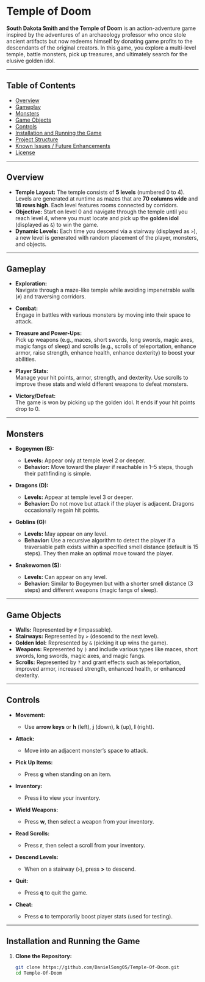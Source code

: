 # Temple of Doom

**South Dakota Smith and the Temple of Doom** is an action-adventure game inspired by the adventures of an archaeology professor who once stole ancient artifacts but now redeems himself by donating game profits to the descendants of the original creators. In this game, you explore a multi-level temple, battle monsters, pick up treasures, and ultimately search for the elusive golden idol.

---

## Table of Contents

- [Overview](#overview)
- [Gameplay](#gameplay)
- [Monsters](#monsters)
- [Game Objects](#game-objects)
- [Controls](#controls)
- [Installation and Running the Game](#installation-and-running-the-game)
- [Project Structure](#project-structure)
- [Known Issues / Future Enhancements](#known-issues--future-enhancements)
- [License](#license)

---

## Overview

- **Temple Layout:** The temple consists of **5 levels** (numbered 0 to 4). Levels are generated at runtime as mazes that are **70 columns wide** and **18 rows high**. Each level features rooms connected by corridors.
- **Objective:** Start on level 0 and navigate through the temple until you reach level 4, where you must locate and pick up the **golden idol** (displayed as `&`) to win the game.
- **Dynamic Levels:** Each time you descend via a stairway (displayed as `>`), a new level is generated with random placement of the player, monsters, and objects.

---

## Gameplay

- **Exploration:**  
  Navigate through a maze-like temple while avoiding impenetrable walls (`#`) and traversing corridors.

- **Combat:**  
  Engage in battles with various monsters by moving into their space to attack.

- **Treasure and Power-Ups:**  
  Pick up weapons (e.g., maces, short swords, long swords, magic axes, magic fangs of sleep) and scrolls (e.g., scrolls of teleportation, enhance armor, raise strength, enhance health, enhance dexterity) to boost your abilities.

- **Player Stats:**  
  Manage your hit points, armor, strength, and dexterity. Use scrolls to improve these stats and wield different weapons to defeat monsters.

- **Victory/Defeat:**  
  The game is won by picking up the golden idol. It ends if your hit points drop to 0.

---

## Monsters

- **Bogeymen (B):**  
  - **Levels:** Appear only at temple level 2 or deeper.  
  - **Behavior:** Move toward the player if reachable in 1–5 steps, though their pathfinding is simple.

- **Dragons (D):**  
  - **Levels:** Appear at temple level 3 or deeper.  
  - **Behavior:** Do not move but attack if the player is adjacent. Dragons occasionally regain hit points.

- **Goblins (G):**  
  - **Levels:** May appear on any level.  
  - **Behavior:** Use a recursive algorithm to detect the player if a traversable path exists within a specified smell distance (default is 15 steps). They then make an optimal move toward the player.

- **Snakewomen (S):**  
  - **Levels:** Can appear on any level.  
  - **Behavior:** Similar to Bogeymen but with a shorter smell distance (3 steps) and different weapons (magic fangs of sleep).

---

## Game Objects

- **Walls:** Represented by `#` (impassable).
- **Stairways:** Represented by `>` (descend to the next level).
- **Golden Idol:** Represented by `&` (picking it up wins the game).
- **Weapons:** Represented by `)` and include various types like maces, short swords, long swords, magic axes, and magic fangs.
- **Scrolls:** Represented by `?` and grant effects such as teleportation, improved armor, increased strength, enhanced health, or enhanced dexterity.

---

## Controls

- **Movement:**  
  - Use **arrow keys** or **h** (left), **j** (down), **k** (up), **l** (right).
  
- **Attack:**  
  - Move into an adjacent monster’s space to attack.
  
- **Pick Up Items:**  
  - Press **g** when standing on an item.
  
- **Inventory:**  
  - Press **i** to view your inventory.
  
- **Wield Weapons:**  
  - Press **w**, then select a weapon from your inventory.
  
- **Read Scrolls:**  
  - Press **r**, then select a scroll from your inventory.
  
- **Descend Levels:**  
  - When on a stairway (`>`), press **>** to descend.
  
- **Quit:**  
  - Press **q** to quit the game.
  
- **Cheat:**  
  - Press **c** to temporarily boost player stats (used for testing).

---

## Installation and Running the Game

1. **Clone the Repository:**
   ```bash
   git clone https://github.com/DanielSong05/Temple-Of-Doom.git
   cd Temple-Of-Doom
